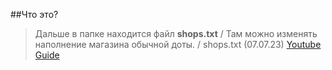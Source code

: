 ##Что это?
> Дальше в папке находится файл **shops.txt** / Там можно изменять наполнение магазина обычной доты. / shops.txt (07.07.23)
> [Youtube Guide](https://www.youtube.com/watch?v=cYDaL-8ILoY)
